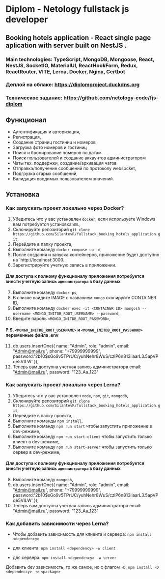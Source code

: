 # Diplom - Netology fullstack js developer

## Booking hotels application - React single page aplication with server built on NestJS .

### Main technologies: TypeScript, MongoDB, Mongoose, React, NestJS, SocketIO, MaterialUI, ReactHookForm, Redux, ReactRouter, VITE, Lerna, Docker, Nginx, Certbot

### Деплой на облаке: https://diplomproject.duckdns.org

### Техническое задание: https://github.com/netology-code/fjs-diplom

## Функционал

- Аутентификация и авторизация,
- Регистрация,
- Создание страниц гостиниц и номеров
- Загрузка фото номеров и гостиниц
- Поиск и бронирование номеров по датам
- Поиск пользователей и создание аккаунтов администратором
- Чаты тех. поддержки, создание/архивация чатов
- Отправка/получение сообщений по протоколу websocket,
- Подгрузка старых сообщений,
- Валидация вводимых пользователем значений.

## Установка

### Как запускать проект локально через Docker?

1. Убедитесь что у вас установлен `docker`, если используете Windows вам потребуется установка `WSL`,
2. Склонируйте репозиторий `git clone https://github.com/SilantevR/fullstack_booking_hotels_application.git`,
3. Перейдите в папку проекта,
4. Выполните команду `docker compose up -d`,
5. После создания и запуска контейнеров, приложение будет доступно на `http://localhost:3000.
6. Зарегистрируйте учетную запись в приложении.

#### Для доступа к полному функционалу приложения потребуется внести учетную запись `администратора` в базу данных

7. Выполните команду `docker ps`,
8. В списке найдите IMAGE с названием `mongo` скопируйте CONTAINER ID,
9. Выполните команду `docker exec -it <CONTAINER ID> mongosh --username <MONGO_INITDB_ROOT_USERNAME> --password`,
10. Введите пароль `<MONGO_INITDB_ROOT_PASSWORD>`,

#### P.S. `<MONGO_INITDB_ROOT_USERNAME>` и `<MONGO_INITDB_ROOT_PASSWORD>` переменные файла .env

11. db.users.insertOne({ name: "Admin", role: "admin", email: "Admin@mail.ru", phone: "+79999999999", password:'$2b$10$sGo9v5TPrUC/yuhNehr8WuS/czlP6n813liaarL3.5apVPqe5VILW' }),
12. Теперь вам доступна учетная запись администратора email: "Admin@mail.ru", password: "123_Aa_123"

### Как запускать проект локально через Lerna?

1. Убедитесь что у вас установлен `node`, `npm`, `git`, `mongodb`,
2. Склонируйте репозиторий `git clone https://github.com/SilantevR/fullstack_booking_hotels_application.git`,
3. Перейдите в папку проекта,
4. Выполните команды `npm install`,
5. Выполните команду `npm run start` чтобы запустить приложение в dev-режиме,
6. Выполните команду `npm run start-client` чтобы запустить только клиент в dev-режиме,
7. Выполните команду `npm run start-server` чтобы запустить только сервер в dev-режиме,

#### Для доступа к полному функционалу приложения потребуется внести учетную запись `администратора` в базу данных

8. Выполните команду `mongosh`,
9. db.users.insertOne({ name: "Admin", role: "admin", email: "Admin@mail.ru", phone: "+79999999999", password:'$2b$10$sGo9v5TPrUC/yuhNehr8WuS/czlP6n813liaarL3.5apVPqe5VILW' }),
10. Теперь вам доступна учетная запись администратора email: "Admin@mail.ru", password: "123_Aa_123"

### Как добавить зависимости через Lerna?

- Чтобы добавить зависимость для клиента и сервера: `npm install <dependency>`

- для клиента: `npm install <dependency> -w client`

- для сервера: `npm install <dependency> -w server`

Добавить dev зависимость, то же самое, но с флагом `-D`: `npm install -D <dependency> -w <package>`
